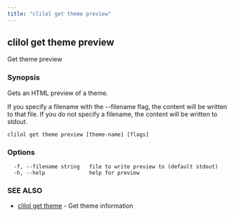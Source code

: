 ```yaml
---
title: "clilol get theme preview"
---
```

## clilol get theme preview

Get theme preview

### Synopsis

Gets an HTML preview of a theme.

If you specify a filename with the --filename flag, the content will be written
to that file. If you do not specify a filename, the content will be written
to stdout.

```
clilol get theme preview [theme-name] [flags]
```

### Options

```
  -f, --filename string   file to write preview to (default stdout)
  -h, --help              help for preview
```

### SEE ALSO

* [clilol get theme](clilol_get_theme.md)	 - Get theme information
